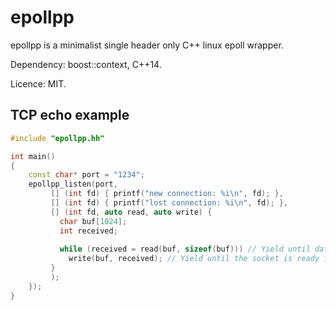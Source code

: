 # epollpp

epollpp is a minimalist single header only C++ linux epoll wrapper.

Dependency: boost::context, C++14.

Licence: MIT.

## TCP echo example

```c++
#include "epollpp.hh"

int main()
{
    const char* port = "1234";
    epollpp_listen(port,
         [] (int fd) { printf("new connection: %i\n", fd); },
         [] (int fd) { printf("lost connection: %i\n", fd); },
         [] (int fd, auto read, auto write) {
           char buf[1024];
           int received;
           
           while (received = read(buf, sizeof(buf))) // Yield until data reach the socket.
             write(buf, received); // Yield until the socket is ready for a new data write.
         }
         );
    });
}
```
